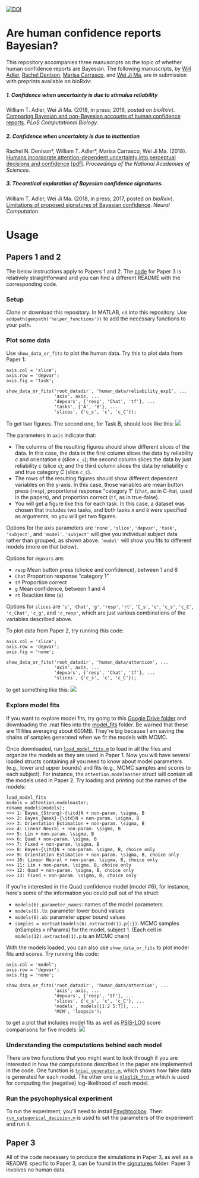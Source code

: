 [![DOI](https://zenodo.org/badge/49356719.svg)](https://zenodo.org/badge/latestdoi/49356719)


# Are human confidence reports Bayesian?
This repository accompanies three manuscripts on the topic of whether human confidence reports are Bayesian. The following manuscripts, by [Will Adler](http://wtadler.com), [Rachel Denison](http://racheldenison.com), [Marisa Carrasco](https://psych.nyu.edu/carrasco/), and [Wei Ji Ma](http://www.cns.nyu.edu/malab/), are in submission with preprints available on bioRxiv:

##### 1. Confidence when uncertainty is due to stimulus reliability
William T. Adler, Wei Ji Ma. (2018, in press; 2016, posted on *bioRxiv*). [Comparing Bayesian and non-Bayesian accounts of human confidence reports](https://www.biorxiv.org/content/early/2018/01/29/093203). *PLoS Computational Biology.*

##### 2. Confidence when uncertainty is due to inattention
Rachel N. Denison*, William T. Adler*, Marisa Carrasco, Wei Ji Ma. (2018). [Humans incorporate attention-dependent uncertainty into perceptual decisions and confidence](http://www.pnas.org/content/early/2018/10/05/1717720115) [[pdf]](http://www.wtadler.com/papers/Denison2018.pdf). *Proceedings of the National Academies of Sciences.*

##### 3. Theoretical exploration of Bayesian confidence signatures.
William T. Adler, Wei Ji Ma. (2018, in press; 2017, posted on *bioRxiv*). [Limitations of proposed signatures of Bayesian confidence](https://www.biorxiv.org/content/early/2018/01/29/218222). *Neural Computation.*


# Usage

## Papers 1 and 2

The below instructions apply to Papers 1 and 2. The [code](signatures) for Paper 3 is relatively straightforward and you can find a different README with the corresponding code.

### Setup

Clone or download this repository. In MATLAB, `cd` into this repository. Use `addpath(genpath('helper_functions'))` to add the necessary functions to your path.

### Plot some data

Use `show_data_or_fits` to plot the human data. Try this to plot data from Paper 1:
```
axis.col = 'slice';
axis.row = 'depvar';
axis.fig = 'task';

show_data_or_fits('root_datadir', 'human_data/reliability_exp1', ...
                  'axis', axis, ...
                  'depvars', {'resp', 'Chat', 'tf'}, ...
                  'tasks', {'A', 'B'}, ...
                  'slices', {'c_s', 'c', 'c_C'});
```
To get two figures. The second one, for Task B, should look like this:
![](http://wtadler.com/picdrop/reliability_fig.png)

The parameters in `axis` indicate that:
- The columns of the resulting figures should show different slices of the data. In this case, the data in the first column slices the data by reliability _c_ and orientation _s_ (slice `c_s`); the second column slices the data by just reliability _c_ (slice `c`); and the third column slices the data by reliability _c_ and true category _C_ (slice `c_C`).
- The rows of the resulting figures should show different dependent variables on the y-axis. In this case, those variables are mean button press (`resp`), proportional response "category 1" (`Chat`, as in C-hat, used in the papers), and proportion correct (`tf`, as in true-false).
- You will get a figure like this for each task. In this case, a dataset was chosen that includes two tasks, and both tasks `A` and `B` were specified as arguments, so you will get two figures.

Options for the axis parameters are `'none'`, `'slice'`, `'depvar'`, `'task'`, `'subject'`, and `'model'`. `'subject'` will give you individual subject data rather than grouped, as shown above. ``'model'`` will show you fits to different models (more on that below).

Options for `depvars` are:
- `resp` Mean button press (choice and confidence), between 1 and 8
- `Chat` Proportion response "category 1"
- `tf` Proportion correct
- `g` Mean confidence, between 1 and 4
- `rt` Reaction time (s)

Options for `slices` are `'s'`, `'Chat'`, `'g'`, `'resp'`, `'rt'`, `'C_s'`, `'c'`, `'c_s'`, `'c_C'`, `'c_Chat'`, `'c_g'`, and `'c_resp'`, which are just various combinations of the variables described above.

To plot data from Paper 2, try running this code:
```
axis.col = 'slice';
axis.row = 'depvar';
axis.fig = 'none';

show_data_or_fits('root_datadir', 'human_data/attention', ...
                  'axis', axis, ...
                  'depvars', {'resp', 'Chat', 'tf'}, ...
                  'slices', {'c_s', 'c', 'c_C'});
```
to get something like this:
![](http://wtadler.com/picdrop/attention_fig.png)

### Explore model fits

If you want to explore model fits, try going to this [Google Drive folder](https://drive.google.com/drive/folders/13PCbl8IQg7tsL49F1o-t0RuI-818BXTb?usp=sharing) and downloading the .mat files into the [model_fits](model_fits) folder. Be warned that these are 11 files averaging about 600MB. They're big because I am saving the chains of samples generated when we fit the models with MCMC.

Once downloaded, run [`load_model_fits.m`](load_model_fits.m) to load in all the files and organize the models as they are used in Paper 1. Now you will have several loaded structs containing all you need to know about model parameters (e.g., lower and upper bounds) and fits (e.g., MCMC samples and scores to each subject). For instance, the `attention.modelmaster` struct will contain all the models used in Paper 2. Try loading and printing out the names of the models:
```
load_model_fits
models = attention.modelmaster;
rename_models(models);
>>> 1: Bayes_{Strong}-{\itd}N + non-param. \sigma, B
>>> 2: Bayes_{Weak}-{\itd}N + non-param. \sigma, B
>>> 3: Orientation Estimation + non-param. \sigma, B
>>> 4: Linear Neural + non-param. \sigma, B
>>> 5: Lin + non-param. \sigma, B
>>> 6: Quad + non-param. \sigma, B
>>> 7: Fixed + non-param. \sigma, B
>>> 8: Bayes-{\itd}N + non-param. \sigma, B, choice only
>>> 9: Orientation Estimation + non-param. \sigma, B, choice only
>>> 10: Linear Neural + non-param. \sigma, B, choice only
>>> 11: Lin + non-param. \sigma, B, choice only
>>> 12: Quad + non-param. \sigma, B, choice only
>>> 13: Fixed + non-param. \sigma, B, choice only
```

If you're interested in the Quad confidence model (model #6), for instance, here's some of the information you could pull out of the struct:
- `models(6).parameter_names`: names of the model parameters
- `models(6).lb`: parameter lower bound values
- `models(6).ub`: parameter upper bound values
- `samples = vertcat(models(6).extracted(1).p{:})`: MCMC samples (nSamples x nParams) for the model, subject 1. (Each cell in `models(12).extracted(1).p` is an MCMC chain)

With the models loaded, you can also use `show_data_or_fits` to plot model fits and scores. Try running this code:

```
axis.col = 'model';
axis.row = 'depvar';
axis.fig = 'none';

show_data_or_fits('root_datadir', 'human_data/attention', ...
                  'axis', axis, ...
                  'depvars', {'resp', 'tf'}, ...
                  'slices', {'c_s', 'c', 'c_C'}, ...
                  'models', models([1:2 5:7]), ...
                  'MCM', 'loopsis');
```
to get a plot that includes model fits as well as [PSIS-LOO](https://arxiv.org/abs/1507.04544) score comparisons for five models:
![](http://wtadler.com/picdrop/attention_fits_fig.png)



### Understanding the computations behind each model
There are two functions that you might want to look through if you are interested in how the computations described in the paper are implemented in the code. One function is [`trial_generator.m`](helper_functions/trial_generator.m), which shows how fake data is generated for each model. The other one is [`nloglik_fcn.m`](helper_functions/nloglik_fcn.m) which is used for computing the (negative) log-likelihood of each model.

### Run the psychophysical experiment
To run the experiment, you'll need to install [Psychtoolbox](http://psychtoolbox.org/). Then [`run_categorical_decision.m`](run_categorical_decision.m) is used to set the parameters of the experiment and run it.


## Paper 3

All of the code necessary to produce the simulations in Paper 3, as well as a README specific to Paper 3, can be found in the [signatures](signatures) folder. Paper 3 involves no human data.
